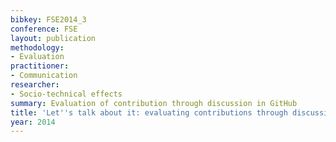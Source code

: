 ```yaml
---
bibkey: FSE2014_3
conference: FSE
layout: publication
methodology:
- Evaluation
practitioner:
- Communication
researcher:
- Socio-technical effects
summary: Evaluation of contribution through discussion in GitHub
title: 'Let''s talk about it: evaluating contributions through discussion in Github'
year: 2014
---
```

